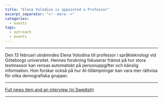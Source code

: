 ```yaml
---
title: "Elena Volodina is appointed a Professor"
excerpt_separator: "<!--more-->"
categories:
  - events
tags:
  - outreach
  - events
---
```


------

Den 13 februari utnämndes Elena Volodina till professor i språkteknologi vid Göteborgs universitet. Hennes forskning fokuserar främst på hur stora textmassor kan rensas automatiskt på personuppgifter och känslig information. Hon forskar också på hur AI-tillämpningar kan vara mer rättvisa för olika demografiska grupper.
<!--more-->

------

[Full news item and an interview (in Swedish)]([https://jobs.helsinki.fi/job/Helsinki-Doctoral-Researcher-in-Scandinavian-languages-or-general-linguistics/783336602/?feedId=350602&utm_source=CareerSite_UniversityOfHelsinki](https://www.gu.se/nyheter/ny-professor-vill-arbeta-for-en-saker-och-etisk-anvandning-av-ai))

------

  
